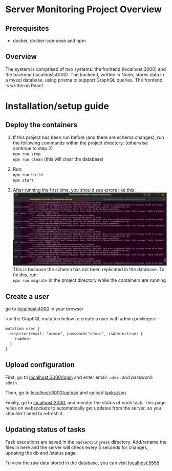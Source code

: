 # Server Monitoring Project Overview
## Prerequisites
- docker, docker-compose and npm

## Overview
The system is comprised of two systems: the frontend (localhost:3000) and the backend (localhost:4000). The backend, written in Node, stores data in a mysql database, using prisma to support GraphQL queries. The frontend is written in React.

# Installation/setup guide
## Deploy the containers
1. If this project has been run before (and there are schema changes), run the following commands within the project directory: (otherwise continue to step 2)<br>
`npm run stop` <br> 
`npm run clean` (this will clear the database)

2. Run: <br>
`npm run build` <br> 
`npm start` 

3. After running the first time, you should see errors like this:  
![Prior Migrate](prior_migrate.png) <br>
This is because the schema has not been replicated in the database. To fix this, run: <br>
`npm run migrate` in the project directory while the containers are running<br>

## Create a user
go to [localhost:4000](http://localhost:4000) in your browser

run the GraphQL mutation below to create a user with admin privileges:
```
mutation user {
  register(email: "admin", password:"admin", isAdmin:true) {
    isAdmin
  }
}
```

## Upload configuration
First, go to [localhost:3000/login](http://localhost:3000/login) and enter email: `admin` and password: `admin`.

Then, go to [localhost:3000/upload](http://localhost:3000/upload) and upload [tasks.json](./tasks.json)

Finally, go to [localhost:3000](http://localhost:3000), and monitor the status of each task. This page relies on websockets to automatically get updates from the server, so you shouldn't need to refresh it. 

## Updating status of tasks
Task executions are saved in the `backend/ingress` directory. Add/rename the files in here and the server will check every 5 seconds for changes, updating the db and /status page. <br>

To view the raw data stored in the database, you can visit [localhost:5555](http://localhost:5555) <br>
